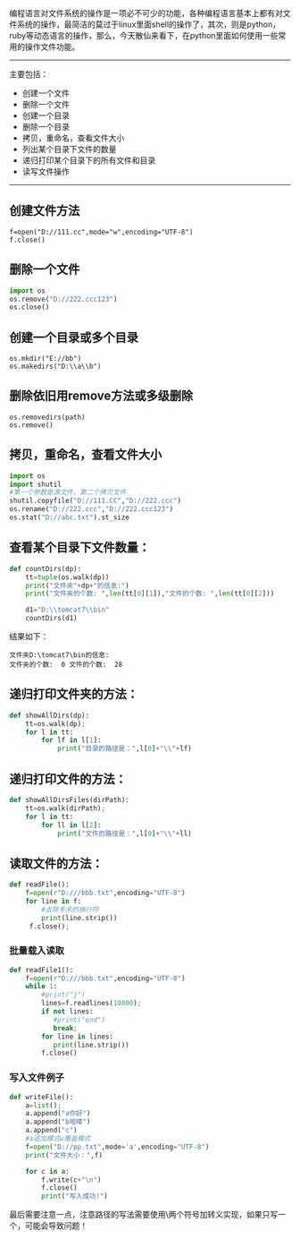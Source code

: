 编程语言对文件系统的操作是一项必不可少的功能，各种编程语言基本上都有对文件系统的操作，最简洁的莫过于linux里面shell的操作了，其次，则是python，ruby等动态语言的操作，那么，今天散仙来看下，在python里面如何使用一些常用的操作文件功能。
 
----------


主要包括：

* 创建一个文件
* 删除一个文件
* 创建一个目录
* 删除一个目录
* 拷贝，重命名，查看文件大小
* 列出某个目录下文件的数量
* 递归打印某个目录下的所有文件和目录
* 读写文件操作

----------

## 创建文件方法

```shell
f=open("D://111.cc",mode="w",encoding="UTF-8")
f.close()
```

## 删除一个文件

```python
import os
os.remove("D://222.ccc123")
os.close()
```

## 创建一个目录或多个目录

```
os.mkdir("E://bb")
os.makedirs("D:\\a\\b")
```

## 删除依旧用remove方法或多级删除
 
```shell
os.removedirs(path)
os.remove()
```

## 拷贝，重命名，查看文件大小
 
```python
import os
import shutil
#第一个参数是源文件，第二个拷贝文件
shutil.copyfile("D://111.CC","D://222.ccc")
os.rename("D://222.ccc","D://222.ccc123")
os.stat("D://abc.txt").st_size
```

## 查看某个目录下文件数量：
 
```python
def countDirs(dp):
    tt=tuple(os.walk(dp))
    print("文件夹"+dp+"的信息:")
    print("文件夹的个数: ",len(tt[0][1]),"文件的个数: ",len(tt[0][2]))

	d1="D:\\tomcat7\\bin"
	countDirs(d1)
```

结果如下：

```shell
文件夹D:\tomcat7\bin的信息:
文件夹的个数:  0 文件的个数:  28
```
 
## 递归打印文件夹的方法：
 
```python
def showAllDirs(dp):
    tt=os.walk(dp);
    for l in tt:
        for lf in l[1]:
            print("目录的路径是：",l[0]+"\\"+lf)
```

## 递归打印文件的方法：

```python
def showAllDirsFiles(dirPath):
    tt=os.walk(dirPath);
    for l in tt:
        for ll in l[2]:
            print("文件的路径是：",l[0]+"\\"+ll)
```

## 读取文件的方法：

```python
def readFile():
    f=open(r"D:///bbb.txt",encoding="UTF-8")
    for line in f:
        #去除多余的换行符
        print(line.strip())
     f.close();
```

### 批量载入读取

```python
def readFile1():
    f=open(r"D:///bbb.txt",encoding="UTF-8")
    while 1:
        #print("j")
        lines=f.readlines(10000);
        if not lines:
           #print("end")
	       break;
        for line in lines:
	       print(line.strip())
        f.close()
```

### 写入文件例子

```python
def writeFile():
    a=list();
    a.append("a你好")
    a.append("b哈喽")
    a.append("c")
    #a追加模式w覆盖模式
    f=open("D://pp.txt",mode='a',encoding="UTF-8")
    print("文件大小：",f)

    for c in a:
        f.write(c+"\n")
        f.close()
        print("写入成功!")
```

最后需要注意一点，注意路径的写法需要使用\\两个符号加转义实现，如果只写一个，可能会导致问题！
